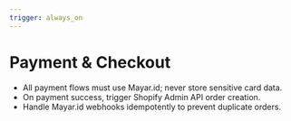 ```yaml
---
trigger: always_on
---
```


# Payment & Checkout

- All payment flows must use Mayar.id; never store sensitive card data.
- On payment success, trigger Shopify Admin API order creation.
- Handle Mayar.id webhooks idempotently to prevent duplicate orders.
